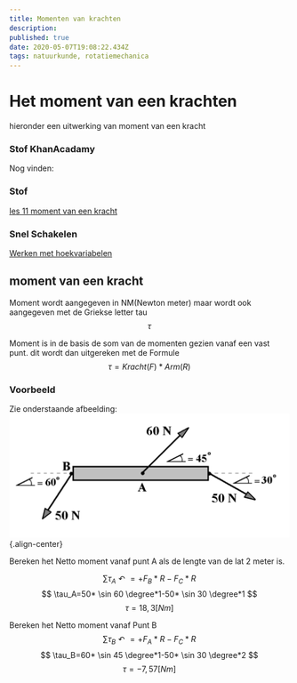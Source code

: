 ```yaml
---
title: Momenten van krachten
description: 
published: true
date: 2020-05-07T19:08:22.434Z
tags: natuurkunde, rotatiemechanica
---
```


# Het moment van een krachten
hieronder een uitwerking van moment van een kracht

### Stof KhanAcadamy
Nog vinden:

### Stof 
[les 11 moment van een kracht](/natuurkunde/rotatiemechanica/les_11(2).pdf)

### Snel Schakelen
[Werken met hoekvariabelen](/Werken-met-hoekvariabelen)

## moment van een kracht
Moment wordt aangegeven in NM(Newton meter) maar wordt ook aangegeven met de Griekse letter tau
$$
\tau
$$

Moment is in de basis de som van de momenten gezien vanaf een vast punt.
dit wordt dan uitgereken met de Formule
$$
\tau=Kracht(F)*Arm(R)
$$

### Voorbeeld
Zie onderstaande afbeelding:
![voorbeeld_1.png](/natuurkunde/rotatiemechanica/voorbeeld_1.png){.align-center}

Bereken het Netto moment vanaf punt A als de lengte van de lat 2 meter is.

$$
\sum \tau _A \curvearrowleft=+F_B*R-F_C*R
$$
$$
\tau_A=50* \sin 60 \degree*1-50* \sin 30 \degree*1
$$
$$
\tau=18,3 [Nm]
$$

Bereken het Netto moment vanaf Punt B
$$
\sum \tau _B \curvearrowleft=+F_A*R-F_C*R
$$
$$
\tau_B=60* \sin 45 \degree*1-50* \sin 30 \degree*2
$$
$$
\tau=-7,57[Nm]
$$

